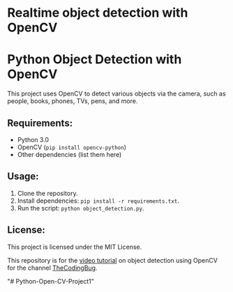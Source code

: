   # Realtime object detection with OpenCV 

 # Python Object Detection with OpenCV

This project uses OpenCV to detect various objects via the camera, such as people, books, phones, TVs, pens, and more.

## Requirements:
- Python 3.0 
- OpenCV (`pip install opencv-python`)
- Other dependencies (list them here) 

## Usage: 
1. Clone the repository.
2. Install dependencies: `pip install -r requirements.txt`.
3. Run the script: `python object_detection.py`.

## License:
This project is licensed under the MIT License.

This repository is for the [video tutorial](https://youtu.be/hVavSe60M3g) on object detection using OpenCV  for the channel [TheCodingBug](https://www.youtube.com/c/TheCodingBug?sub_confirmation=1).

"# Python-Open-CV-Project1" 

